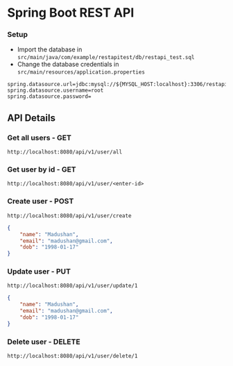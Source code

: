 # Spring Boot REST API

### Setup

* Import the database in `src/main/java/com/example/restapitest/db/restapi_test.sql`
* Change the database credentials in `src/main/resources/application.properties`
```
spring.datasource.url=jdbc:mysql://${MYSQL_HOST:localhost}:3306/restapi_test
spring.datasource.username=root
spring.datasource.password=
```

## API Details


### Get all users - GET 
```
http://localhost:8080/api/v1/user/all
```

### Get user by id - GET 
```
http://localhost:8080/api/v1/user/<enter-id>
```

### Create user - POST
```
http://localhost:8080/api/v1/user/create
```

```json
{
    "name": "Madushan",
    "email": "madushan@gmail.com",
    "dob": "1998-01-17"
}
```

### Update user - PUT
```
http://localhost:8080/api/v1/user/update/1
````

```json
{
    "name": "Madushan",
    "email": "madushan@gmail.com",
    "dob": "1998-01-17"
}
```

### Delete user - DELETE
```
http://localhost:8080/api/v1/user/delete/1
```
